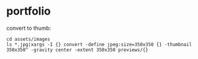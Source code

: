 # portfolio


convert to thumb:


```
cd assets/images
ls *.jpg|xargs -I {} convert -define jpeg:size=350x350 {} -thumbnail 350x350^ -gravity center -extent 350x350 previews/{}
```

